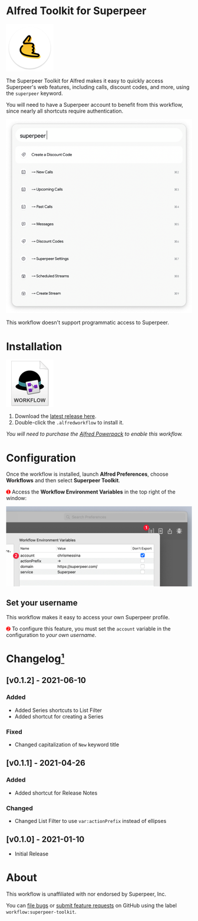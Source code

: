 # Alfred Toolkit for Superpeer

<img src="./assets/icon-superpeer.png" alt="Superpeer logo" width="128" height="128">

The Superpeer Toolkit for Alfred makes it easy to quickly access Superpeer's web features, including calls, discount codes, and more, using the `superpeer` keyword.

You will need to have a Superpeer account to benefit from this workflow, since nearly all shortcuts require authentication.

<img src="./assets/preview.png" alt="Preview of Superpeer Toolkit">

This workflow doesn't support programmatic access to Superpeer.


# Installation

<a href="https://github.com/chrismessina/alfred-superpeer-toolkit/releases/latest"><img src="./assets/icon-workflow.png" alt="Workflow File Icon" width="128" height="128"></a>

1. Download the [latest release here](https://github.com/chrismessina/alfred-superpeer-toolkit/releases/latest).
2. Double-click the `.alfredworkflow` to install it.

_You will need to purchase the [Alfred Powerpack](https://www.alfredapp.com/powerpack/) to enable this workflow._


# Configuration

Once the workflow is installed, launch **Alfred Preferences**, choose **Workflows** and then select **Superpeer Toolkit**.

<span style="color:red;">➊</span> Access the **Workflow Environment Variables** in the top right of the window:

<img src="./assets/workflow-config.png" alt="How to access the Alfred Workflow Environment Variables">


## Set your username

This workflow makes it easy to access your own Superpeer profile.

<span style="color:red;">➋</span> To configure this feature, you must set the `account` variable in the configuration to *your own username*.

# Changelog[¹](https://keepachangelog.com/)

## [v0.1.2] - 2021-06-10
### Added
- Added Series shortcuts to List Filter
- Added shortcut for creating a Series

### Fixed
- Changed capitalization of `New` keyword title

## [v0.1.1] - 2021-04-26
### Added
- Added shortcut for Release Notes

### Changed
- Changed List Filter to use `var:actionPrefix` instead of ellipses

## [v0.1.0] - 2021-01-10
- Initial Release


# About

This workflow is unaffiliated with nor endorsed by Superpeer, Inc.

You can [file bugs](https://github.com/chrismessina/alfred-superpeer-toolkit/issues/new) or [submit feature requests](https://github.com/chrismessina/alfred-superpeer-toolkit/issues/new) on GitHub using the label `workflow:superpeer-toolkit`.
